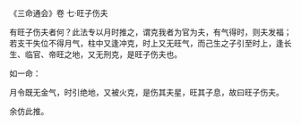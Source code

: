 《三命通会》卷 七·旺子伤夫

有旺子伤夫者何？此法专以月时推之，谓克我者为官为夫，有气得时，则夫发福；若支干失位不得月气，柱中又逢冲克，时上又无旺气，而己生之子引至时上，逢长生、临官、帝旺之地，又无刑克，是旺子伤夫也。

如一命：

月令既无金气，时引绝地，又被火克，是伤其夫星，旺其子息，故曰旺子伤夫。

余仿此推。


